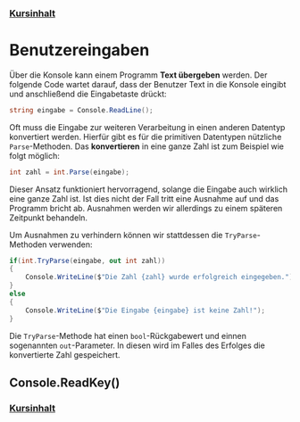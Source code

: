 ### [Kursinhalt](../README.md)

Benutzereingaben
=================

Über die Konsole kann einem Programm **Text übergeben** werden. Der folgende Code wartet darauf, dass der Benutzer Text in die Konsole eingibt und anschließend die Eingabetaste drückt:

```cs
string eingabe = Console.ReadLine();
```

Oft muss die Eingabe zur weiteren Verarbeitung in einen anderen Datentyp konvertiert werden. Hierfür gibt es für die primitiven Datentypen nützliche `Parse`-Methoden. Das **konvertieren** in eine ganze Zahl ist zum Beispiel wie folgt möglich:

```cs
int zahl = int.Parse(eingabe);
```

Dieser Ansatz funktioniert hervorragend, solange die Eingabe auch wirklich eine ganze Zahl ist. Ist dies nicht der Fall tritt eine Ausnahme auf und das Programm bricht ab. Ausnahmen werden wir allerdings zu einem späteren Zeitpunkt behandeln. 

Um Ausnahmen zu verhindern können wir stattdessen die `TryParse`-Methoden verwenden:

```cs
if(int.TryParse(eingabe, out int zahl))
{
    Console.WriteLine($"Die Zahl {zahl} wurde erfolgreich eingegeben.");
}
else
{
    Console.WriteLine($"Die Eingabe {eingabe} ist keine Zahl!");
}
```

Die `TryParse`-Methode hat einen `bool`-Rückgabewert und einnen sogenannten `out`-Parameter. In diesen wird im Falles des Erfolges die konvertierte Zahl gespeichert.

Console.ReadKey()
-----------------------



### [Kursinhalt](../README.md)